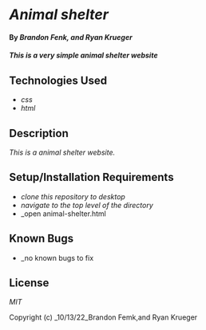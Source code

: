 
# _Animal shelter_

#### By _**Brandon Fenk, and Ryan Krueger**_

#### _This is a very simple animal shelter website_

## Technologies Used

* _css_
* _html_


## Description

_This is a animal shelter website._

## Setup/Installation Requirements

* _clone this repository to desktop_
* _navigate to the top level of the directory_
* _open animal-shelter.html 


## Known Bugs

* _no known bugs to fix

## License

_MIT_

Copyright (c) _10/13/22_Brandon Femk,and Ryan Krueger